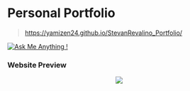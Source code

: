 # Personal Portfolio

> https://yamizen24.github.io/StevanRevalino_Portfolio/

[![Ask Me Anything !](https://img.shields.io/badge/ask%20me-linkedin-1abc9c.svg)](https://www.linkedin.com/in/stevan-revalino/)


### Website Preview
<p align="center"> 
  <kbd>
    <a href="[https://yamizen24.github.io](https://yamizen24.github.io/StevanRevalino_Portfolio/)" target="_blank"><img src="examples/preview.gif">
  </a>
  </kbd>
</p>
